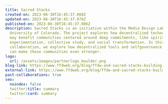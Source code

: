 ```yaml
---
title: Sacred Stacks
created-on: 2023-06-30T16:45:37.060Z
updated-on: 2023-06-30T16:45:37.076Z
published-on: 2023-06-30T16:45:37.086Z
description: Sacred Stacks is an initiative within the Media Design Lab at the
  University of Colorado. The project explores how decentralized technologies
  may benefit communities centered around deep commitments, like spiritual
  experimentation, collective study, and social transformation. In this
  collaboration, we explore how decentralized tools and selfgovernance practices
  can make these communities even stronger.
logo:
  url: /assets/images/partnerlogo_boulder.png
blog-link: https://www.ffdweb.org/blog/ffdw-and-sacred-stacks-building-community-with-decentralized-tools/
external-link: https://www.ffdweb.org/blog/ffdw-and-sacred-stacks-building-community-with-decentralized-tools/
past-collaborations: true
seo:
  noindex: false
  twitter:title: summary
  twitter:card: summary
---
```

